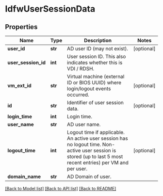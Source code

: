 # IdfwUserSessionData

## Properties
Name | Type | Description | Notes
------------ | ------------- | ------------- | -------------
**user_id** | **str** | AD user ID (may not exist). | [optional] 
**user_session_id** | **int** | User session ID.  This also indicates whether this is VDI / RDSH. | 
**vm_ext_id** | **str** | Virtual machine (external ID or BIOS UUID) where login/logout events occurred. | [optional] 
**id** | **str** | Identifier of user session data. | [optional] 
**login_time** | **int** | Login time. | 
**user_name** | **str** | AD user name. | 
**logout_time** | **int** | Logout time if applicable.  An active user session has no logout time. Non-active user session is stored (up to last 5 most recent entries) per VM and per user.  | [optional] 
**domain_name** | **str** | AD Domain of user. | 

[[Back to Model list]](../README.md#documentation-for-models) [[Back to API list]](../README.md#documentation-for-api-endpoints) [[Back to README]](../README.md)

